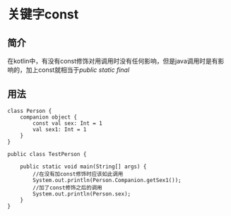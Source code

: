 # 关键字const

## 简介

在kotlin中，有没有const修饰对用调用时没有任何影响，但是java调用时是有影响的，加上const就相当于*public static final*

## 用法
```
class Person {
    companion object {
        const val sex: Int = 1
        val sex1: Int = 1
    }
}

public class TestPerson {

    public static void main(String[] args) {
        //在没有加const修饰时应该如此调用
        System.out.println(Person.Companion.getSex1());
        //加了const修饰之后的调用
        System.out.println(Person.sex);
    }
}
```
